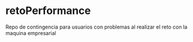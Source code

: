 # retoPerformance
Repo de contingencia para usuarios con problemas al realizar el reto con la maquina empresarial
